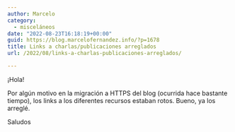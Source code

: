 ```yaml
---
author: Marcelo
category:
  - misceláneos
date: "2022-08-23T16:18:19+00:00"
guid: https://blog.marcelofernandez.info/?p=1678
title: Links a charlas/publicaciones arreglados
url: /2022/08/links-a-charlas-publicaciones-arreglados/

---
```

¡Hola!

Por algún motivo en la migración a HTTPS del blog (ocurrida hace bastante tiempo), los links a los diferentes recursos estaban rotos. Bueno, ya los arreglé.

Saludos
